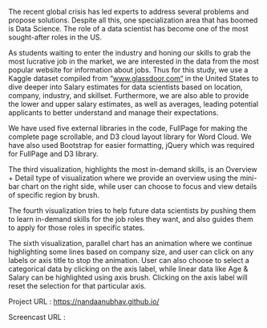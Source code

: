 The recent global crisis has led experts to address several problems and 
propose solutions. Despite all this, one specialization area that has 
boomed is Data Science. The role of a data scientist has become one of the 
most sought-after roles in the US.

As students waiting to enter the industry and honing our skills to grab the most 
lucrative job in the market, we are interested in the data from the most popular website 
for information about jobs. Thus for this study, we use a Kaggle dataset compiled from 
“www.glassdoor.com“ in the United States to dive deeper into Salary estimates for data scientists based on 
location, company, industry, and skillset. Furthermore, we are also able to provide the lower and upper salary estimates, as well as averages, 
leading potential applicants to better understand and manage their expectations.

We have used five external libraries in the code, FullPage for making the 
complete page scrollable, and D3 cloud layout library for Word Cloud. 
We have also used Bootstrap for easier formatting, jQuery which was required for 
FullPage and D3 library.

The third visualization, highlights the most in-demand skills, is an Overview + Detail type
of visualization where we provide an overview using the mini-bar chart on the right
side, while user can choose to focus and view details of specific region by brush.

The fourth visualization tries to help future data scientists by pushing them to learn
in-demand skills for the job roles they want, and also guides them to apply for those
roles in specific states.

The sixth visualization, parallel chart has an animation where we continue highlighting
some lines based on company size, and user can click on any labels or axis title to 
stop the animation. User can also choose to select a categorical data by clicking 
on the axis label, while linear data like Age & Salary can be highlighted using axis 
brush. Clicking on the axis label will reset the selection for that particular axis.


Project URL : https://nandaanubhav.github.io/

Screencast URL : 
